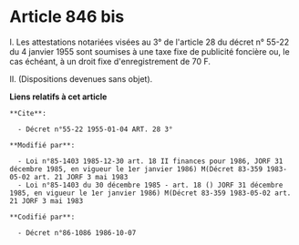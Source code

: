 # Article 846 bis

I. Les attestations notariées visées au 3° de l'article 28 du décret n° 55-22 du 4 janvier 1955 sont soumises à une taxe fixe
de publicité foncière ou, le cas échéant, à un droit fixe d'enregistrement de 70 F.

II. (Dispositions devenues sans objet).

**Liens relatifs à cet article**

	**Cite**:

	  - Décret n°55-22 1955-01-04 ART. 28 3°

	**Modifié par**:

	  - Loi n°85-1403 1985-12-30 art. 18 II finances pour 1986, JORF 31 décembre 1985, en vigueur le 1er janvier 1986) M(Décret 83-359 1983-05-02 art. 21 JORF 3 mai 1983
	  - Loi n°85-1403 du 30 décembre 1985 - art. 18 () JORF 31 décembre 1985, en vigueur le 1er janvier 1986) M(Décret 83-359 1983-05-02 art. 21 JORF 3 mai 1983

	**Codifié par**:

	  - Décret n°86-1086 1986-10-07
